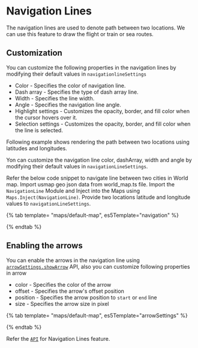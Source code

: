 # Navigation Lines

The navigation lines are used to denote path between two locations. We can use this feature to draw the flight or train or sea routes.

## Customization

You can customize the following properties in the navigation lines by modifying their default values in `navigationlineSettings`

* Color - Specifies the color of navigation line.
* Dash array - Specifies the type of dash array line.
* Width - Specifies the line width.
* Angle - Specifies the navigation line angle.
* Highlight settings - Customizes the opacity, border, and fill color when the cursor hovers over it.
* Selection settings - Customizes the opacity, border, and fill color when the line is selected.

Following example shows rendering the path between two locations using latitudes and longitudes.

Yon can customize the navigation line color, dashArray, width and angle by modifying their default values in
`navigationLineSettings`.

Refer the below code snippet to navigate line between two cities in World map.
Import usmap geo json data from world_map.ts file.
Import the `NavigationLine` Module and Inject into the Maps using `Maps.Inject(NavigationLine)`.
Provide two locations latitude and longitude values to `navigationLineSettings`.

{% tab template= "maps/default-map", es5Template="navigation" %}

{% endtab %}

## Enabling the arrows

You can enable the arrows in the navigation line using [`arrowSettings.showArrow`](../api/maps/arrow) API, also you can customize following properties in arrow

* color - Specifies the color of the arrow
* offset - Specifies the arrow's offset position
* position - Specifies the arrow position to `start` or `end` line
* size - Specifies the arrow size in pixel

{% tab template= "maps/default-map", es5Template="arrowSettings" %}

{% endtab %}

Refer the [`API`](../api/maps/navigationLineSettingsModel/) for Navigation Lines feature.
